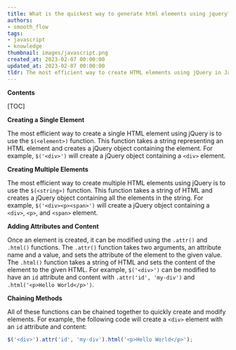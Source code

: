 ```yaml
---
title: What is the quickest way to generate html elements using jquery?
authors:
- smooth_flow
tags:
- javascript
- knowledge
thumbnail: images/javascript.png
created_at: 2023-02-07 00:00:00
updated_at: 2023-02-07 00:00:00
tldr: The most efficient way to create HTML elements using jQuery in Javascript is to use the `.append()` method.
---
```


**Contents**

[TOC]

**Creating a Single Element**

The most efficient way to create a single HTML element using jQuery is to use the `$(<element>)` function. This function takes a string representing an HTML element and creates a jQuery object containing the element. For example, `$('<div>')` will create a jQuery object containing a `<div>` element.

**Creating Multiple Elements**

The most efficient way to create multiple HTML elements using jQuery is to use the `$(<string>)` function. This function takes a string of HTML and creates a jQuery object containing all the elements in the string. For example, `$('<div><p><span>')` will create a jQuery object containing a `<div>`, `<p>`, and `<span>` element.

**Adding Attributes and Content**

Once an element is created, it can be modified using the `.attr()` and `.html()` functions. The `.attr()` function takes two arguments, an attribute name and a value, and sets the attribute of the element to the given value. The `.html()` function takes a string of HTML and sets the content of the element to the given HTML. For example, `$('<div>')` can be modified to have an `id` attribute and content with `.attr('id', 'my-div')` and `.html('<p>Hello World</p>')`.

**Chaining Methods**

All of these functions can be chained together to quickly create and modify elements. For example, the following code will create a `<div>` element with an `id` attribute and content:

```javascript
$('<div>').attr('id', 'my-div').html('<p>Hello World</p>');
```
